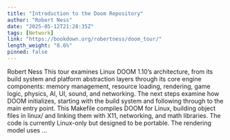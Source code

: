 ```yaml
---
title: "Introduction to the Doom Repository"
author: "Robert Ness"
date: "2025-05-12T21:28:35Z"
tags: [Network]
link: "https://bookdown.org/robertness/doom_tour/"
length_weight: "8.6%"
pinned: false
---
```


Robert Ness This tour examines Linux DOOM 1.10’s architecture, from its build system and platform abstraction layers through its core engine components: memory management, resource loading, rendering, game logic, physics, AI, UI, sound, and networking. The next steps examine how DOOM initializes, starting with the build system and following through to the main entry point. This Makefile compiles DOOM for Linux, building object files in linux/ and linking them with X11, networking, and math libraries. The code is currently Linux-only but designed to be portable. The rendering model uses ...
